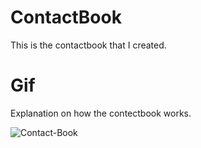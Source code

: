 # ContactBook
This is the contactbook that I created.

# Gif 
Explanation on how the contectbook works.

![Contact-Book](https://user-images.githubusercontent.com/67065516/170559472-76d8685b-13fa-429a-a052-3f83424cf63c.gif)
